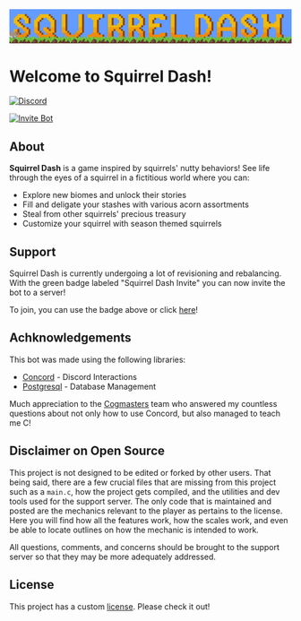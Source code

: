 <div align="center">
<img src="https://raw.githubusercontent.com/Furmissile/sq.dash/main/src_assets/git_welcome.gif" width="916" alt="Squirrel Dash">
</div>

# Welcome to Squirrel Dash!
[![Discord](https://img.shields.io/static/v1?label=Discord&message=Support%20Server&color=5865F2)](https://discord.gg/RhhapTYeBN)

[![Invite Bot](https://img.shields.io/badge/Squirrel%20Dash%20Invite-Join%20here!-green)](https://discord.com/api/oauth2/authorize?client_id=905163158149287936&permissions=2416168000&scope=bot%20applications.commands)

## About
**Squirrel Dash** is a game inspired by squirrels' nutty behaviors! See life through the eyes of a squirrel in a fictitious world where you can:

* Explore new biomes and unlock their stories
* Fill and deligate your stashes with various acorn assortments
* Steal from other squirrels' precious treasury
* Customize your squirrel with season themed squirrels

## Support
Squirrel Dash is currently undergoing a lot of revisioning and rebalancing.
With the green badge labeled "Squirrel Dash Invite" you can now invite the bot to a server!

To join, you can use the badge above or click [here](https://discord.gg/RhhapTYeBN)!

## Achknowledgements
This bot was made using the following libraries:
* [Concord](https://github.com/Cogmasters/concord) - Discord Interactions
* [Postgresql](https://www.postgresql.org) - Database Management

Much appreciation to the [Cogmasters](https://discord.gg/Q6GcH6r5Gt) team who answered my countless questions about not only how to use Concord, but also managed to teach me C!

## Disclaimer on Open Source
This project is not designed to be edited or forked by other users. That being said, there are a few crucial files that are missing from this project such as a `main.c`, how the project gets compiled, and the utilities and dev tools used for the support server. The only code that is maintained and posted are the mechanics relevant to the player as pertains to the license. Here you will find how all the features work, how the scales work, and even be able to locate outlines on how the mechanic is intended to work.

All questions, comments, and concerns should be brought to the support server so that they may be more adequately addressed.

## License
This project has a custom [license](https://github.com/Furmissile/sqdash/blob/main/LICENSE). Please check it out!